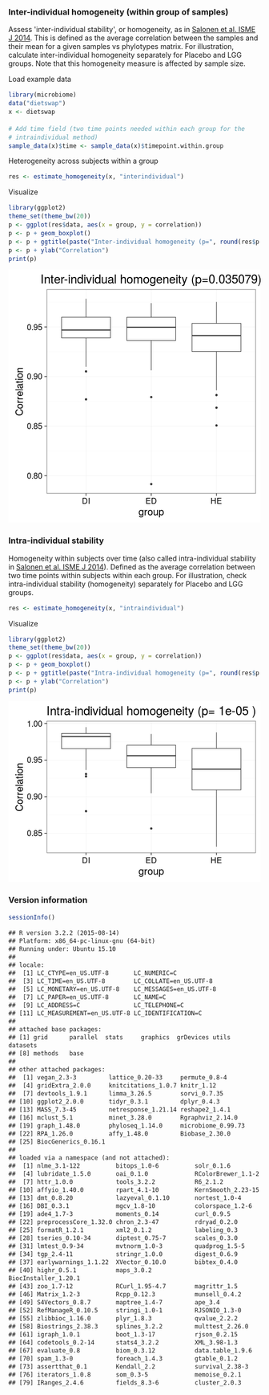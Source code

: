 ### Inter-individual homogeneity (within group of samples)

Assess 'inter-individual stability', or homogeneity, as in [Salonen et al. ISME J 2014](http://www.nature.com/ismej/journal/v8/n11/full/ismej201463a.html). This is defined as the average correlation between the samples and their mean for a given samples vs phylotypes matrix. For illustration, calculate inter-individual homogeneity separately for Placebo and LGG groups. Note that this homogeneity measure is affected by sample size.

Load example data


```r
library(microbiome)
data("dietswap")
x <- dietswap

# Add time field (two time points needed within each group for the 
# intraindividual method)
sample_data(x)$time <- sample_data(x)$timepoint.within.group
```


Heterogeneity across subjects within a group


```r
res <- estimate_homogeneity(x, "interindividual")
```


Visualize


```r
library(ggplot2)
theme_set(theme_bw(20))
p <- ggplot(res$data, aes(x = group, y = correlation))
p <- p + geom_boxplot()
p <- p + ggtitle(paste("Inter-individual homogeneity (p=", round(res$p.value, 6), ")", sep = ""))
p <- p + ylab("Correlation")
print(p)
```

![plot of chunk homogeneity-example2d](figure/homogeneity-example2d-1.png)


### Intra-individual stability

Homogeneity within subjects over time (also called intra-individual stability in [Salonen et al. ISME J 2014](http://www.nature.com/ismej/journal/v8/n11/full/ismej201463a.html)). Defined as the average correlation between two time points within subjects within each group. For illustration, check intra-individual stability (homogeneity) separately for Placebo and LGG groups.


```r
res <- estimate_homogeneity(x, "intraindividual")
```


Visualize


```r
library(ggplot2)
theme_set(theme_bw(20))
p <- ggplot(res$data, aes(x = group, y = correlation))
p <- p + geom_boxplot()
p <- p + ggtitle(paste("Intra-individual homogeneity (p=", round(res$p.value, 6), ")"))
p <- p + ylab("Correlation")
print(p)
```

![plot of chunk homogeneity-intra](figure/homogeneity-intra-1.png)


### Version information


```r
sessionInfo()
```

```
## R version 3.2.2 (2015-08-14)
## Platform: x86_64-pc-linux-gnu (64-bit)
## Running under: Ubuntu 15.10
## 
## locale:
##  [1] LC_CTYPE=en_US.UTF-8       LC_NUMERIC=C              
##  [3] LC_TIME=en_US.UTF-8        LC_COLLATE=en_US.UTF-8    
##  [5] LC_MONETARY=en_US.UTF-8    LC_MESSAGES=en_US.UTF-8   
##  [7] LC_PAPER=en_US.UTF-8       LC_NAME=C                 
##  [9] LC_ADDRESS=C               LC_TELEPHONE=C            
## [11] LC_MEASUREMENT=en_US.UTF-8 LC_IDENTIFICATION=C       
## 
## attached base packages:
## [1] grid      parallel  stats     graphics  grDevices utils     datasets 
## [8] methods   base     
## 
## other attached packages:
##  [1] vegan_2.3-3         lattice_0.20-33     permute_0.8-4      
##  [4] gridExtra_2.0.0     knitcitations_1.0.7 knitr_1.12         
##  [7] devtools_1.9.1      limma_3.26.5        sorvi_0.7.35       
## [10] ggplot2_2.0.0       tidyr_0.3.1         dplyr_0.4.3        
## [13] MASS_7.3-45         netresponse_1.21.14 reshape2_1.4.1     
## [16] mclust_5.1          minet_3.28.0        Rgraphviz_2.14.0   
## [19] graph_1.48.0        phyloseq_1.14.0     microbiome_0.99.73 
## [22] RPA_1.26.0          affy_1.48.0         Biobase_2.30.0     
## [25] BiocGenerics_0.16.1
## 
## loaded via a namespace (and not attached):
##  [1] nlme_3.1-122          bitops_1.0-6          solr_0.1.6           
##  [4] lubridate_1.5.0       oai_0.1.0             RColorBrewer_1.1-2   
##  [7] httr_1.0.0            tools_3.2.2           R6_2.1.2             
## [10] affyio_1.40.0         rpart_4.1-10          KernSmooth_2.23-15   
## [13] dmt_0.8.20            lazyeval_0.1.10       nortest_1.0-4        
## [16] DBI_0.3.1             mgcv_1.8-10           colorspace_1.2-6     
## [19] ade4_1.7-3            moments_0.14          curl_0.9.5           
## [22] preprocessCore_1.32.0 chron_2.3-47          rdryad_0.2.0         
## [25] formatR_1.2.1         xml2_0.1.2            labeling_0.3         
## [28] tseries_0.10-34       diptest_0.75-7        scales_0.3.0         
## [31] lmtest_0.9-34         mvtnorm_1.0-3         quadprog_1.5-5       
## [34] tgp_2.4-11            stringr_1.0.0         digest_0.6.9         
## [37] earlywarnings_1.1.22  XVector_0.10.0        bibtex_0.4.0         
## [40] highr_0.5.1           maps_3.0.2            BiocInstaller_1.20.1 
## [43] zoo_1.7-12            RCurl_1.95-4.7        magrittr_1.5         
## [46] Matrix_1.2-3          Rcpp_0.12.3           munsell_0.4.2        
## [49] S4Vectors_0.8.7       maptree_1.4-7         ape_3.4              
## [52] RefManageR_0.10.5     stringi_1.0-1         RJSONIO_1.3-0        
## [55] zlibbioc_1.16.0       plyr_1.8.3            qvalue_2.2.2         
## [58] Biostrings_2.38.3     splines_3.2.2         multtest_2.26.0      
## [61] igraph_1.0.1          boot_1.3-17           rjson_0.2.15         
## [64] codetools_0.2-14      stats4_3.2.2          XML_3.98-1.3         
## [67] evaluate_0.8          biom_0.3.12           data.table_1.9.6     
## [70] spam_1.3-0            foreach_1.4.3         gtable_0.1.2         
## [73] assertthat_0.1        Kendall_2.2           survival_2.38-3      
## [76] iterators_1.0.8       som_0.3-5             memoise_0.2.1        
## [79] IRanges_2.4.6         fields_8.3-6          cluster_2.0.3
```


